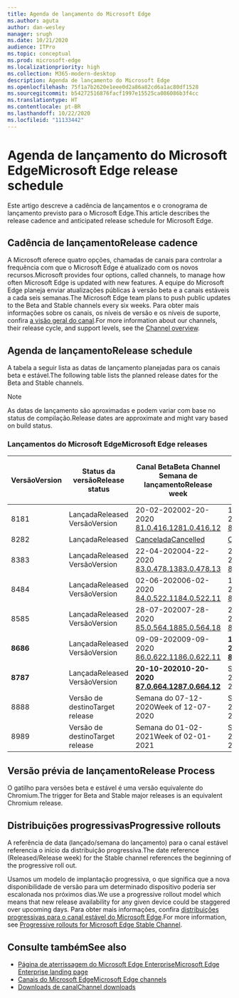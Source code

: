 ```yaml
---
title: Agenda de lançamento do Microsoft Edge
ms.author: aguta
author: dan-wesley
manager: srugh
ms.date: 10/21/2020
audience: ITPro
ms.topic: conceptual
ms.prod: microsoft-edge
ms.localizationpriority: high
ms.collection: M365-modern-desktop
description: Agenda de lançamento do Microsoft Edge
ms.openlocfilehash: 75f1a7b2620e1eee0d2a86a82cd6a1ac80df1528
ms.sourcegitcommit: b54272516876facf1997e15525ca086086b3f4cc
ms.translationtype: HT
ms.contentlocale: pt-BR
ms.lasthandoff: 10/22/2020
ms.locfileid: "11133442"
---
```

# <span data-ttu-id="59557-103">Agenda de lançamento do Microsoft Edge</span><span class="sxs-lookup"><span data-stu-id="59557-103">Microsoft Edge release schedule</span></span>

<span data-ttu-id="59557-104">Este artigo descreve a cadência de lançamentos e o cronograma de lançamento previsto para o Microsoft Edge.</span><span class="sxs-lookup"><span data-stu-id="59557-104">This article describes the release cadence and anticipated release schedule for Microsoft Edge.</span></span>

## <span data-ttu-id="59557-105">Cadência de lançamento</span><span class="sxs-lookup"><span data-stu-id="59557-105">Release cadence</span></span>

<span data-ttu-id="59557-106">A Microsoft oferece quatro opções, chamadas de canais para controlar a frequência com que o Microsoft Edge é atualizado com os novos recursos.</span><span class="sxs-lookup"><span data-stu-id="59557-106">Microsoft provides four options, called channels, to manage how often Microsoft Edge is updated with new features.</span></span> <span data-ttu-id="59557-107">A equipe do Microsoft Edge planeja enviar atualizações públicas à versão beta e a canais estáveis a cada seis semanas.</span><span class="sxs-lookup"><span data-stu-id="59557-107">The Microsoft Edge team plans to push public updates to the Beta and Stable channels every six weeks.</span></span> <span data-ttu-id="59557-108">Para obter mais informações sobre os canais, os níveis de versão e os níveis de suporte, confira [a visão geral do canal](https://docs.microsoft.com/DeployEdge/microsoft-edge-channels#channel-overview).</span><span class="sxs-lookup"><span data-stu-id="59557-108">For more information about our channels, their release cycle, and support levels, see the [Channel overview](https://docs.microsoft.com/DeployEdge/microsoft-edge-channels#channel-overview).</span></span>

## <span data-ttu-id="59557-109">Agenda de lançamento</span><span class="sxs-lookup"><span data-stu-id="59557-109">Release schedule</span></span>

<span data-ttu-id="59557-110">A tabela a seguir lista as datas de lançamento planejadas para os canais beta e estável.</span><span class="sxs-lookup"><span data-stu-id="59557-110">The following table lists the planned release dates for the Beta and Stable channels.</span></span>

> [!NOTE]
> <span data-ttu-id="59557-111">As datas de lançamento são aproximadas e podem variar com base no status de compilação.</span><span class="sxs-lookup"><span data-stu-id="59557-111">Release dates are approximate and might vary based on build status.</span></span>

### <span data-ttu-id="59557-112">Lançamentos do Microsoft Edge</span><span class="sxs-lookup"><span data-stu-id="59557-112">Microsoft Edge releases</span></span>

| <span data-ttu-id="59557-113">Versão</span><span class="sxs-lookup"><span data-stu-id="59557-113">Version</span></span> | <span data-ttu-id="59557-114">Status da versão</span><span class="sxs-lookup"><span data-stu-id="59557-114">Release status</span></span> | <span data-ttu-id="59557-115">Canal Beta</span><span class="sxs-lookup"><span data-stu-id="59557-115">Beta Channel</span></span><br><span data-ttu-id="59557-116">Semana de lançamento</span><span class="sxs-lookup"><span data-stu-id="59557-116">Release week</span></span> | <span data-ttu-id="59557-117">Canal Estável</span><span class="sxs-lookup"><span data-stu-id="59557-117">Stable Channel</span></span><br><span data-ttu-id="59557-118">Semana de lançamento</span><span class="sxs-lookup"><span data-stu-id="59557-118">Release week</span></span> |
|---------|-----|------|--------|
| <span data-ttu-id="59557-119">81</span><span class="sxs-lookup"><span data-stu-id="59557-119">81</span></span> | <span data-ttu-id="59557-120">Lançada</span><span class="sxs-lookup"><span data-stu-id="59557-120">Released</span></span><br><span data-ttu-id="59557-121">Versão</span><span class="sxs-lookup"><span data-stu-id="59557-121">Version</span></span> | <span data-ttu-id="59557-122">20-02-2020</span><span class="sxs-lookup"><span data-stu-id="59557-122">02-20-2020</span></span><br>[<span data-ttu-id="59557-123">81.0.416.12</span><span class="sxs-lookup"><span data-stu-id="59557-123">81.0.416.12</span></span>](https://docs.microsoft.com/DeployEdge/microsoft-edge-relnote-beta-channel#version-81041612-february-20) | <span data-ttu-id="59557-124">13-04-2020</span><span class="sxs-lookup"><span data-stu-id="59557-124">04-13-2020</span></span><br>[<span data-ttu-id="59557-125">81.0.416.53.</span><span class="sxs-lookup"><span data-stu-id="59557-125">81.0.416.53</span></span>](https://docs.microsoft.com/DeployEdge/microsoft-edge-relnote-stable-channel#version-81041653-april-13) |
| <span data-ttu-id="59557-126">82</span><span class="sxs-lookup"><span data-stu-id="59557-126">82</span></span> | <span data-ttu-id="59557-127">Lançada</span><span class="sxs-lookup"><span data-stu-id="59557-127">Released</span></span> | [<span data-ttu-id="59557-128">Cancelada</span><span class="sxs-lookup"><span data-stu-id="59557-128">Cancelled</span></span>](https://blogs.windows.com/msedgedev/2020/03/20/update-stable-channel-releases/) | [<span data-ttu-id="59557-129">Cancelada</span><span class="sxs-lookup"><span data-stu-id="59557-129">Cancelled</span></span>](https://blogs.windows.com/msedgedev/2020/03/20/update-stable-channel-releases/) |
| <span data-ttu-id="59557-130">83</span><span class="sxs-lookup"><span data-stu-id="59557-130">83</span></span> | <span data-ttu-id="59557-131">Lançada</span><span class="sxs-lookup"><span data-stu-id="59557-131">Released</span></span><br><span data-ttu-id="59557-132">Versão</span><span class="sxs-lookup"><span data-stu-id="59557-132">Version</span></span> | <span data-ttu-id="59557-133">22-04-2020</span><span class="sxs-lookup"><span data-stu-id="59557-133">04-22-2020</span></span><br>[<span data-ttu-id="59557-134">83.0.478.13</span><span class="sxs-lookup"><span data-stu-id="59557-134">83.0.478.13</span></span>](https://docs.microsoft.com/DeployEdge/microsoft-edge-relnote-beta-channel#version-83047813-april-22) | <span data-ttu-id="59557-135">21-05-2020</span><span class="sxs-lookup"><span data-stu-id="59557-135">05-21-2020</span></span><br> [<span data-ttu-id="59557-136">83.0.478.37</span><span class="sxs-lookup"><span data-stu-id="59557-136">83.0.478.37</span></span>](https://docs.microsoft.com/DeployEdge/microsoft-edge-relnote-stable-channel#version-83047837-may-21) |
| <span data-ttu-id="59557-137">84</span><span class="sxs-lookup"><span data-stu-id="59557-137">84</span></span> | <span data-ttu-id="59557-138">Lançada</span><span class="sxs-lookup"><span data-stu-id="59557-138">Released</span></span><br><span data-ttu-id="59557-139">Versão</span><span class="sxs-lookup"><span data-stu-id="59557-139">Version</span></span> | <span data-ttu-id="59557-140">02-06-2020</span><span class="sxs-lookup"><span data-stu-id="59557-140">06-02-2020</span></span><br>[<span data-ttu-id="59557-141">84.0.522.11</span><span class="sxs-lookup"><span data-stu-id="59557-141">84.0.522.11</span></span>](https://docs.microsoft.com/DeployEdge/microsoft-edge-relnote-beta-channel#version-84052211-june-2) | <span data-ttu-id="59557-142">16-07-2020</span><span class="sxs-lookup"><span data-stu-id="59557-142">07-16-2020</span></span><br> [<span data-ttu-id="59557-143">84.0.522.40</span><span class="sxs-lookup"><span data-stu-id="59557-143">84.0.522.40</span></span>](https://docs.microsoft.com/DeployEdge/microsoft-edge-relnote-stable-channel#version-84052240-july-16) |
| <span data-ttu-id="59557-144">85</span><span class="sxs-lookup"><span data-stu-id="59557-144">85</span></span> | <span data-ttu-id="59557-145">Lançada</span><span class="sxs-lookup"><span data-stu-id="59557-145">Released</span></span><br><span data-ttu-id="59557-146">Versão</span><span class="sxs-lookup"><span data-stu-id="59557-146">Version</span></span> | <span data-ttu-id="59557-147">28-07-2020</span><span class="sxs-lookup"><span data-stu-id="59557-147">07-28-2020</span></span><br>[<span data-ttu-id="59557-148">85.0.564.18</span><span class="sxs-lookup"><span data-stu-id="59557-148">85.0.564.18</span></span>](https://docs.microsoft.com/DeployEdge/microsoft-edge-relnote-beta-channel#version-85056418-july-28)  | <span data-ttu-id="59557-149">27-08-2020</span><span class="sxs-lookup"><span data-stu-id="59557-149">08-27-2020</span></span><br>[<span data-ttu-id="59557-150">85.0.564.41</span><span class="sxs-lookup"><span data-stu-id="59557-150">85.0.564.41</span></span>](https://docs.microsoft.com/DeployEdge/microsoft-edge-relnote-stable-channel#version-85056441-august-27) |
| **<span data-ttu-id="59557-151">86</span><span class="sxs-lookup"><span data-stu-id="59557-151">86</span></span>** | <span data-ttu-id="59557-152">Lançada</span><span class="sxs-lookup"><span data-stu-id="59557-152">Released</span></span><br><span data-ttu-id="59557-153">Versão</span><span class="sxs-lookup"><span data-stu-id="59557-153">Version</span></span> | <span data-ttu-id="59557-154">09-09-2020</span><span class="sxs-lookup"><span data-stu-id="59557-154">09-09-2020</span></span><br>[<span data-ttu-id="59557-155">86.0.622.11</span><span class="sxs-lookup"><span data-stu-id="59557-155">86.0.622.11</span></span>](https://docs.microsoft.com/DeployEdge/microsoft-edge-relnote-beta-channel#version-86062211-september-9) | **<span data-ttu-id="59557-156">10-09-2020</span><span class="sxs-lookup"><span data-stu-id="59557-156">10-09-2020</span></span>**<br>**[<span data-ttu-id="59557-157">86.0.622.38</span><span class="sxs-lookup"><span data-stu-id="59557-157">86.0.622.38</span></span>](https://docs.microsoft.com/deployedge/microsoft-edge-relnote-stable-channel#version-86062238-october-9)** |
| **<span data-ttu-id="59557-158">87</span><span class="sxs-lookup"><span data-stu-id="59557-158">87</span></span>** | <span data-ttu-id="59557-159">Lançada</span><span class="sxs-lookup"><span data-stu-id="59557-159">Released</span></span><br><span data-ttu-id="59557-160">Versão</span><span class="sxs-lookup"><span data-stu-id="59557-160">Version</span></span> | **<span data-ttu-id="59557-161">20-10-2020</span><span class="sxs-lookup"><span data-stu-id="59557-161">10-20-2020</span></span>**<br>**[<span data-ttu-id="59557-162">87.0.664.12</span><span class="sxs-lookup"><span data-stu-id="59557-162">87.0.664.12</span></span>](https://docs.microsoft.com/deployedge/microsoft-edge-relnote-beta-channel#version-87066412--october-20)** | <span data-ttu-id="59557-163">Semana do 19-11-2020</span><span class="sxs-lookup"><span data-stu-id="59557-163">Week of 11-19-2020</span></span> |
| <span data-ttu-id="59557-164">88</span><span class="sxs-lookup"><span data-stu-id="59557-164">88</span></span> | <span data-ttu-id="59557-165">Versão de destino</span><span class="sxs-lookup"><span data-stu-id="59557-165">Target release</span></span> | <span data-ttu-id="59557-166">Semana do 07-12-2020</span><span class="sxs-lookup"><span data-stu-id="59557-166">Week of 12-07-2020</span></span> | <span data-ttu-id="59557-167">Semana do 21-01-2021</span><span class="sxs-lookup"><span data-stu-id="59557-167">Week of 01-21-2021</span></span> |
| <span data-ttu-id="59557-168">89</span><span class="sxs-lookup"><span data-stu-id="59557-168">89</span></span> | <span data-ttu-id="59557-169">Versão de destino</span><span class="sxs-lookup"><span data-stu-id="59557-169">Target release</span></span> | <span data-ttu-id="59557-170">Semana do 01-02-2021</span><span class="sxs-lookup"><span data-stu-id="59557-170">Week of 02-01-2021</span></span> | <span data-ttu-id="59557-171">Semana do 04-03-2021</span><span class="sxs-lookup"><span data-stu-id="59557-171">Week of 03-04-2021</span></span> |

## <span data-ttu-id="59557-172">Versão prévia de lançamento</span><span class="sxs-lookup"><span data-stu-id="59557-172">Release Process</span></span>

<span data-ttu-id="59557-173">O gatilho para versões beta e estável é uma versão equivalente do Chromium.</span><span class="sxs-lookup"><span data-stu-id="59557-173">The trigger for Beta and Stable major releases is an equivalent Chromium release.</span></span>

## <span data-ttu-id="59557-174">Distribuições progressivas</span><span class="sxs-lookup"><span data-stu-id="59557-174">Progressive rollouts</span></span>

<span data-ttu-id="59557-175">A referência de data (lançado/semana do lançamento) para o canal estável referencia o início da distribuição progressiva.</span><span class="sxs-lookup"><span data-stu-id="59557-175">The date reference (Released/Release week) for the Stable channel references the beginning of the progressive roll out.</span></span>

<span data-ttu-id="59557-176">Usamos um modelo de implantação progressiva, o que significa que a nova disponibilidade de versão para um determinado dispositivo poderia ser escalonada nos próximos dias.</span><span class="sxs-lookup"><span data-stu-id="59557-176">We use a progressive rollout model which means that new release availability for any given device could be staggered over upcoming days.</span></span> <span data-ttu-id="59557-177">Para obter mais informações, confira [distribuições progressivas para o canal estável do Microsoft Edge](microsoft-edge-update-progressive-rollout.md).</span><span class="sxs-lookup"><span data-stu-id="59557-177">For more information, see [Progressive rollouts for Microsoft Edge Stable Channel](microsoft-edge-update-progressive-rollout.md).</span></span>

## <span data-ttu-id="59557-178">Consulte também</span><span class="sxs-lookup"><span data-stu-id="59557-178">See also</span></span>

- [<span data-ttu-id="59557-179">Página de aterrissagem do Microsoft Edge Enterprise</span><span class="sxs-lookup"><span data-stu-id="59557-179">Microsoft Edge Enterprise landing page</span></span>](https://aka.ms/EdgeEnterprise)
- [<span data-ttu-id="59557-180">Canais do Microsoft Edge</span><span class="sxs-lookup"><span data-stu-id="59557-180">Microsoft Edge channels</span></span>](microsoft-edge-channels.md)
- [<span data-ttu-id="59557-181">Downloads de canal</span><span class="sxs-lookup"><span data-stu-id="59557-181">Channel downloads</span></span>](https://www.microsoft.com/edge/business/download)
